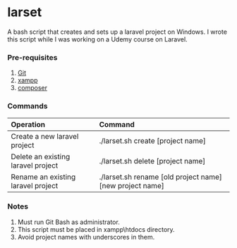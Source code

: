 # larset
A bash script that creates and sets up a laravel project on Windows. I wrote this script while I was working on a Udemy course on Laravel. 

### Pre-requisites
  1. [Git](https://git-scm.com/)
  2. [xampp](https://www.apachefriends.org/index.html)
  3. [composer](https://getcomposer.org/)

### Commands
| Operation                          | Command                                                  |
|:-----------------------------------|:---------------------------------------------------------|
| Create a new laravel project       | ./larset.sh create [project name]                        |
| Delete an existing laravel project | ./larset.sh delete [project name]                        |
| Rename an existing laravel project | ./larset.sh rename [old project name] [new project name] |

### Notes
  1. Must run Git Bash as administrator.
  2. This script must be placed in xampp\htdocs directory.
  3. Avoid project names with underscores in them. 
